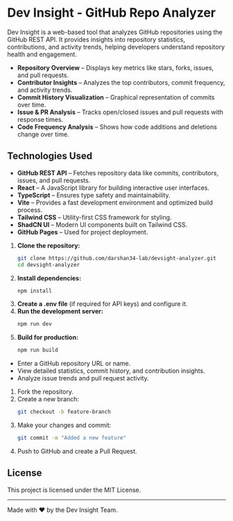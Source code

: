 # Dev Insight - GitHub Repo Analyzer

Dev Insight is a web-based tool that analyzes GitHub repositories using the GitHub REST API. It provides insights into repository statistics, contributions, and activity trends, helping developers understand repository health and engagement.


- **Repository Overview** – Displays key metrics like stars, forks, issues, and pull requests.
- **Contributor Insights** – Analyzes the top contributors, commit frequency, and activity trends.
- **Commit History Visualization** – Graphical representation of commits over time.
- **Issue & PR Analysis** – Tracks open/closed issues and pull requests with response times.
- **Code Frequency Analysis** – Shows how code additions and deletions change over time.

## Technologies Used
- **GitHub REST API** – Fetches repository data like commits, contributors, issues, and pull requests.
- **React** – A JavaScript library for building interactive user interfaces.
- **TypeScript** – Ensures type safety and maintainability.
- **Vite** – Provides a fast development environment and optimized build process.
- **Tailwind CSS** – Utility-first CSS framework for styling.
- **ShadCN UI** – Modern UI components built on Tailwind CSS.
- **GitHub Pages** – Used for project deployment.


1. **Clone the repository:**
   ```bash
   git clone https://github.com/darshan34-lab/devsight-analyzer.git
   cd devsight-analyzer
   ```
2. **Install dependencies:**
   ```bash
   npm install
   ```
3. **Create a .env file** (if required for API keys) and configure it.
4. **Run the development server:**
   ```bash
   npm run dev
   ```
5. **Build for production:**
   ```bash
   npm run build
   ```

- Enter a GitHub repository URL or name.
- View detailed statistics, commit history, and contribution insights.
- Analyze issue trends and pull request activity.


1. Fork the repository.
2. Create a new branch:
   ```bash
   git checkout -b feature-branch
   ```
3. Make your changes and commit:
   ```bash
   git commit -m "Added a new feature"
   ```
4. Push to GitHub and create a Pull Request.

## License
This project is licensed under the MIT License.

---
Made with ❤️ by the Dev Insight Team.

